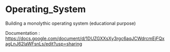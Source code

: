 # Operating_System
Building a monolythic operating system (educational purpose)

Documentation : https://docs.google.com/document/d/1DUZGXXsXy3rgc6aqJCWdrcmEjFQxagLnJ62laWFsnLs/edit?usp=sharing
